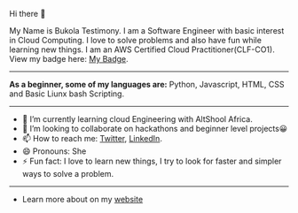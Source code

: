 Hi there 👋


My Name is Bukola Testimony. I am a Software Engineer with basic interest in Cloud Computing. I love to solve problems and also have fun while learning new things. I am an AWS Certified Cloud Practitioner(CLF-CO1). View my badge here: 
 <a href="https://www.credly.com/badges/40c68c84-ef41-4b91-be39-2cd9b8d06391/email">My Badge</a>. 
 
 --------------
 
 
 **As a beginner, some of my languages are:** Python, Javascript, HTML, CSS and Basic Liunx bash Scripting.
 
  --------------
  

- 🌱 I’m currently learning cloud Engineering with AltShool Africa.
- 👯 I’m looking to collaborate on hackathons and beginner level projects😀
- 📫 How to reach me: <a href="https://twitter.com/BukolaTestimony">Twitter</a>,  <a href="https://www.linkedin.com/in/bukola-testimony-58277b97/">LinkedIn</a>.   
- 😄 Pronouns: She
- ⚡ Fun fact: I love to learn new things, I try to look for faster and simpler ways to solve a problem.

 --------------
 
 - Learn more about on my [website](https://bukola-testimony.github.io/My-Portfolio-website/)
 
